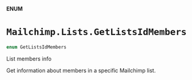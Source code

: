 **ENUM**

# `Mailchimp.Lists.GetListsIdMembers`

```swift
enum GetListsIdMembers
```

List members info

Get information about members in a specific Mailchimp list.
